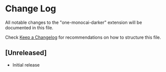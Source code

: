 # Change Log

All notable changes to the "one-monocai-darker" extension will be documented in this file.

Check [Keep a Changelog](http://keepachangelog.com/) for recommendations on how to structure this file.

## [Unreleased]

- Initial release
